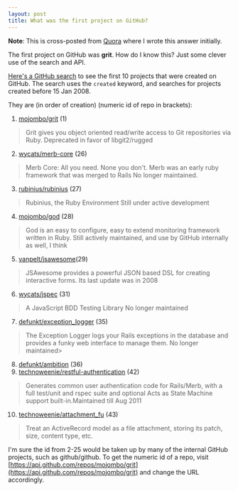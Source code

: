 ```yaml
---
layout: post
title: What was the first project on GitHub?
---
```

**Note**: This is cross-posted from [Quora](https://qr.ae/CW76f) where I wrote this answer initially.

The first project on GitHub was **grit**. How do I know this? Just some clever use of the search and API.

[Here's a GitHub search](https://github.com/search?q=created%3A%3C2008-01-15&amp;type=Repositories&amp;ref=searchresults) to see the first 10 projects that were created on GitHub. The search uses the `created` keyword, and searches for projects created before 15 Jan 2008.

They are (in order of creation) (numeric id of repo in brackets):

1.  [mojombo/grit](https://github.com/mojombo/grit) (1)
> Grit gives you object oriented read/write access to Git repositories via Ruby.
> Deprecated in favor of libgit2/rugged
2.  [wycats/merb-core](https://github.com/wycats/merb-core) (26)
> Merb Core: All you need. None you don't.
> Merb was an early ruby framework that was merged to Rails
> No longer maintained.
3.  [rubinius/rubinius](https://github.com/rubinius/rubinius) (27)
> Rubinius, the Ruby Environment
> Still under active development
4.  [mojombo/god](https://github.com/mojombo/god) (28)
> God is an easy to configure, easy to extend monitoring framework written in Ruby.
> Still actively maintained, and use by GitHub internally as well, I think
5.  [vanpelt/jsawesome](https://github.com/vanpelt/jsawesome)(29)
> JSAwesome provides a powerful JSON based DSL for creating interactive forms.
> Its last update was in 2008
6.  [wycats/jspec](https://github.com/wycats/jspec) (31)
> A JavaScript BDD Testing Library
> No longer maintained
7.  [defunkt/exception_logger](https://github.com/defunkt/exception_logger) (35)
> The Exception Logger logs your Rails exceptions in the database and provides a funky web interface to manage them.
> No longer maintained>
8.  [defunkt/ambition](https://github.com/defunkt/ambition) (36)
9.  [technoweenie/restful-authentication](https://github.com/technoweenie/restful-authentication) (42)
> Generates common user authentication code for Rails/Merb, with a full test/unit and rspec suite and optional Acts as State Machine support built-in.Maintained till Aug 2011
10.  [technoweenie/attachment_fu](https://github.com/technoweenie/attachment_fu) (43)
> Treat an ActiveRecord model as a file attachment, storing its patch, size, content type, etc.

I'm sure the id from 2-25 would be taken up by many of the internal GitHub projects, such as github/github. To get the numeric id of a repo, visit [https://api.github.com/repos/mojombo/grit](https://api.github.com/repos/mojombo/grit) and change the URL accordingly.